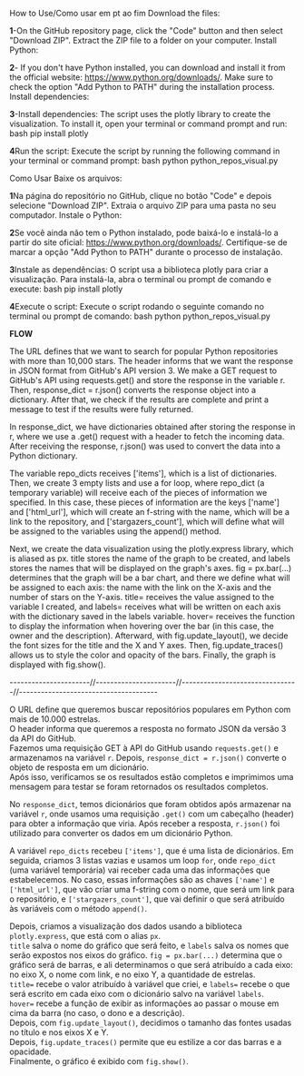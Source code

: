 How to Use/Como usar em pt ao fim
Download the files:

**1**-On the GitHub repository page, click the "Code" button and then select "Download ZIP".
Extract the ZIP file to a folder on your computer.
Install Python:

**2**- If you don't have Python installed, you can download and install it from the official website: https://www.python.org/downloads/.
Make sure to check the option "Add Python to PATH" during the installation process.
Install dependencies:

**3**-Install dependencies:
The script uses the plotly library to create the visualization. To install it, open your terminal or command prompt and run:
bash
pip install plotly


**4**Run the script:
Execute the script by running the following command in your terminal or command prompt:
bash
python python_repos_visual.py

Como Usar
Baixe os arquivos:

**1**Na página do repositório no GitHub, clique no botão "Code" e depois selecione "Download ZIP".
Extraia o arquivo ZIP para uma pasta no seu computador.
Instale o Python:

**2**Se você ainda não tem o Python instalado, pode baixá-lo e instalá-lo a partir do site oficial: https://www.python.org/downloads/.
Certifique-se de marcar a opção "Add Python to PATH" durante o processo de instalação.

**3**Instale as dependências:
O script usa a biblioteca plotly para criar a visualização. Para instalá-la, abra o terminal ou prompt de comando e execute:
bash
pip install plotly

**4**Execute o script:
Execute o script rodando o seguinte comando no terminal ou prompt de comando:
bash
python
python_repos_visual.py

**FLOW**

The URL defines that we want to search for popular Python repositories with more than 10,000 stars.
The header informs that we want the response in JSON format from GitHub's API version 3.
We make a GET request to GitHub's API using requests.get() and store the response in the variable r. Then, response_dict = r.json() converts the response object into a dictionary.
After that, we check if the results are complete and print a message to test if the results were fully returned.

In response_dict, we have dictionaries obtained after storing the response in r, where we use a .get() request with a header to fetch the incoming data. After receiving the response, r.json() was used to convert the data into a Python dictionary.

The variable repo_dicts receives ['items'], which is a list of dictionaries. Then, we create 3 empty lists and use a for loop, where repo_dict (a temporary variable) will receive each of the pieces of information we specified. In this case, these pieces of information are the keys ['name'] and ['html_url'], which will create an f-string with the name, which will be a link to the repository, and ['stargazers_count'], which will define what will be assigned to the variables using the append() method.

Next, we create the data visualization using the plotly.express library, which is aliased as px.
title stores the name of the graph to be created, and labels stores the names that will be displayed on the graph's axes. fig = px.bar(...) determines that the graph will be a bar chart, and there we define what will be assigned to each axis: the name with the link on the X-axis and the number of stars on the Y-axis.
title= receives the value assigned to the variable I created, and labels= receives what will be written on each axis with the dictionary saved in the labels variable.
hover= receives the function to display the information when hovering over the bar (in this case, the owner and the description).
Afterward, with fig.update_layout(), we decide the font sizes for the title and the X and Y axes.
Then, fig.update_traces() allows us to style the color and opacity of the bars.
Finally, the graph is displayed with fig.show().


----------------------//----------------------//--------------------------------//--------------------------------------

O URL define que queremos buscar repositórios populares em Python com mais de 10.000 estrelas.  
O header informa que queremos a resposta no formato JSON da versão 3 da API do GitHub.  
Fazemos uma requisição GET à API do GitHub usando `requests.get()` e armazenamos na variável `r`. Depois, `response_dict = r.json()` converte o objeto de resposta em um dicionário.  
Após isso, verificamos se os resultados estão completos e imprimimos uma mensagem para testar se foram retornados os resultados completos.

No `response_dict`, temos dicionários que foram obtidos após armazenar na variável `r`, onde usamos uma requisição `.get()` com um cabeçalho (header) para obter a informação que viria. Após receber a resposta, `r.json()` foi utilizado para converter os dados em um dicionário Python.

A variável `repo_dicts` recebeu `['items']`, que é uma lista de dicionários. Em seguida, criamos 3 listas vazias e usamos um loop `for`, onde `repo_dict` (uma variável temporária) vai receber cada uma das informações que estabelecemos. No caso, essas informações são as chaves `['name']` e `['html_url']`, que vão criar uma f-string com o nome, que será um link para o repositório, e `['stargazers_count']`, que vai definir o que será atribuído às variáveis com o método `append()`.

Depois, criamos a visualização dos dados usando a biblioteca `plotly.express`, que está com o alias `px`.  
`title` salva o nome do gráfico que será feito, e `labels` salva os nomes que serão expostos nos eixos do gráfico. `fig = px.bar(...)` determina que o gráfico será de barras, e ali determinamos o que será atribuído a cada eixo: no eixo X, o nome com link, e no eixo Y, a quantidade de estrelas.  
`title=` recebe o valor atribuído à variável que criei, e `labels=` recebe o que será escrito em cada eixo com o dicionário salvo na variável `labels`.  
`hover=` recebe a função de exibir as informações ao passar o mouse em cima da barra (no caso, o dono e a descrição).  
Depois, com `fig.update_layout()`, decidimos o tamanho das fontes usadas no título e nos eixos X e Y.  
Depois, `fig.update_traces()` permite que eu estilize a cor das barras e a opacidade.  
Finalmente, o gráfico é exibido com `fig.show()`.
